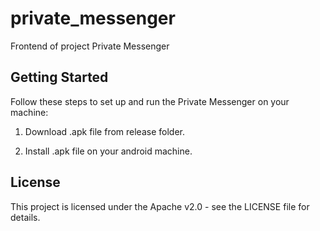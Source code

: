 # private_messenger

Frontend of project Private Messenger

## Getting Started

Follow these steps to set up and run the Private Messenger on your machine:

1. Download .apk file from release folder.

2. Install .apk file on your android machine.


## License

This project is licensed under the Apache v2.0 - see the LICENSE file for details.